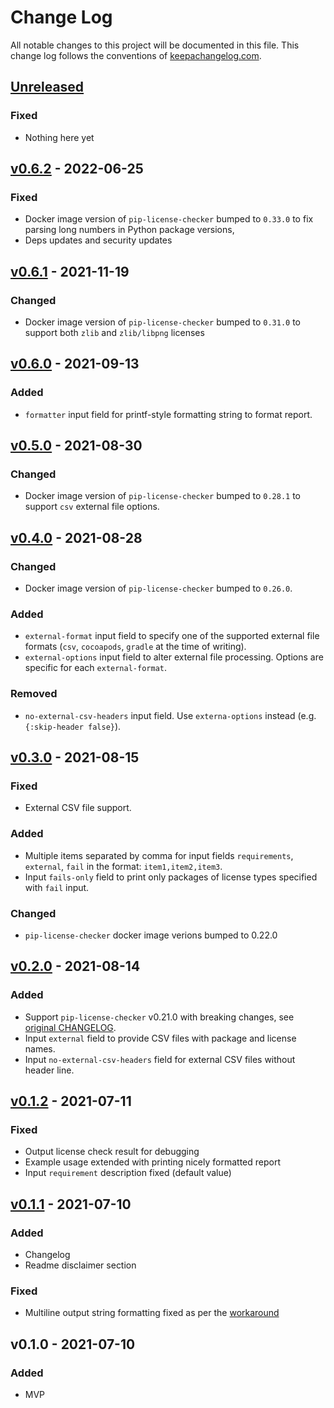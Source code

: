 # Change Log

All notable changes to this project will be documented in this file.
This change log follows the conventions of [keepachangelog.com](http://keepachangelog.com/).

## [Unreleased]
### Fixed
- Nothing here yet

## [v0.6.2] - 2022-06-25
### Fixed
- Docker image version of `pip-license-checker` bumped to `0.33.0` to
  fix parsing long numbers in Python package versions,
- Deps updates and security updates

## [v0.6.1] - 2021-11-19
### Changed
- Docker image version of `pip-license-checker` bumped to `0.31.0` to
  support both `zlib` and `zlib/libpng` licenses

## [v0.6.0] - 2021-09-13
### Added
- `formatter` input field for printf-style formatting string to format report.

## [v0.5.0] - 2021-08-30
### Changed
- Docker image version of `pip-license-checker` bumped to `0.28.1` to
  support `csv` external file options.

## [v0.4.0] - 2021-08-28
### Changed
- Docker image version of `pip-license-checker` bumped to `0.26.0`.

### Added
- `external-format` input field to specify one of the supported
  external file formats (`csv`, `cocoapods`, `gradle` at the time of
  writing).
- `external-options` input field to alter external file
  processing. Options are specific for each `external-format`.

### Removed
- `no-external-csv-headers` input field.
  Use `externa-options` instead (e.g. `{:skip-header false}`).

## [v0.3.0] - 2021-08-15
### Fixed
- External CSV file support.

### Added
- Multiple items separated by comma for input fields `requirements`,
  `external`, `fail` in the format: `item1,item2,item3`.
- Input `fails-only` field to print only packages of license types
  specified with `fail` input.

### Changed
- `pip-license-checker` docker image verions bumped to 0.22.0

## [v0.2.0] - 2021-08-14
### Added
- Support `pip-license-checker` v0.21.0 with breaking changes,
  see [original CHANGELOG](https://github.com/pilosus/pip-license-checker/blob/main/CHANGELOG.md).
- Input `external` field to provide CSV files with package and license names.
- Input `no-external-csv-headers` field for external CSV files without header line.

## [v0.1.2] - 2021-07-11
### Fixed
- Output license check result for debugging
- Example usage extended with printing nicely formatted report
- Input `requirement` description fixed (default value)

## [v0.1.1] - 2021-07-10
### Added
- Changelog
- Readme disclaimer section

### Fixed
- Multiline output string formatting fixed as per the [workaround](https://github.community/t/set-output-truncates-multiline-strings/16852)

## v0.1.0 - 2021-07-10
### Added
- MVP


[Unreleased]: https://github.com/pilosus/pip-license-checker/compare/v0.6.2...HEAD
[v0.6.2]: https://github.com/pilosus/pip-license-checker/compare/v0.6.1...v0.6.2
[v0.6.1]: https://github.com/pilosus/pip-license-checker/compare/v0.6.0...v0.6.1
[v0.6.0]: https://github.com/pilosus/pip-license-checker/compare/v0.5.0...v0.6.0
[v0.5.0]: https://github.com/pilosus/pip-license-checker/compare/v0.4.0...v0.5.0
[v0.4.0]: https://github.com/pilosus/pip-license-checker/compare/v0.3.0...v0.4.0
[v0.3.0]: https://github.com/pilosus/pip-license-checker/compare/v0.2.0...v0.3.0
[v0.2.0]: https://github.com/pilosus/pip-license-checker/compare/v0.1.2...v0.2.0
[v0.1.2]: https://github.com/pilosus/pip-license-checker/compare/v0.1.1...v0.1.2
[v0.1.1]: https://github.com/pilosus/pip-license-checker/compare/v0.1.0...v0.1.1
